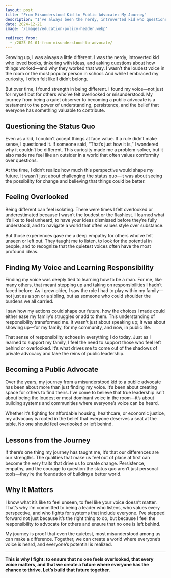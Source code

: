 ```yaml
---
layout: post
title: "From Misunderstood Kid to Public Advocate: My Journey"
description: "I’ve always been the nerdy, introverted kid who questioned the status quo. Over time, I found my voice—not just for myself but for others who’ve felt overlooked. My journey is a testament to the power of understanding and persistence in creating change."
date: 2024-12-21
image: '/images/education-policy-header.webp'

redirect_from:
  - /2025-01-01-from-misunderstood-to-advocate/
---
```


Growing up, I was always a little different. I was the nerdy, introverted kid who loved books, tinkering with ideas, and asking questions about how things worked—and why they worked that way. I wasn’t the loudest voice in the room or the most popular person in school. And while I embraced my curiosity, I often felt like I didn’t belong.

But over time, I found strength in being different. I found my voice—not just for myself but for others who’ve felt overlooked or misunderstood. My journey from being a quiet observer to becoming a public advocate is a testament to the power of understanding, persistence, and the belief that everyone has something valuable to contribute.

## Questioning the Status Quo

Even as a kid, I couldn’t accept things at face value. If a rule didn’t make sense, I questioned it. If someone said, “That’s just how it is,” I wondered why it couldn’t be different. This curiosity made me a problem-solver, but it also made me feel like an outsider in a world that often values conformity over questions.

At the time, I didn’t realize how much this perspective would shape my future. It wasn’t just about challenging the status quo—it was about seeing the possibility for change and believing that things could be better.

## Feeling Overlooked

Being different can feel isolating. There were times I felt overlooked or underestimated because I wasn’t the loudest or the flashiest. I learned what it’s like to feel unheard, to have your ideas dismissed before they’re fully understood, and to navigate a world that often values style over substance.

But those experiences gave me a deep empathy for others who’ve felt unseen or left out. They taught me to listen, to look for the potential in people, and to recognize that the quietest voices often have the most profound ideas.

## Finding My Voice and Learning Responsibility

Finding my voice was deeply tied to learning how to be a man. For me, like many others, that meant stepping up and taking on responsibilities I hadn’t faced before. As I grew older, I saw the role I had to play within my family—not just as a son or a sibling, but as someone who could shoulder the burdens we all carried. 

I saw how my actions could shape our future, how the choices I made could either ease my family’s struggles or add to them. This understanding of responsibility transformed me. It wasn’t just about speaking up; it was about showing up—for my family, for my community, and now, in public life.

That sense of responsibility echoes in everything I do today. Just as I learned to support my family, I feel the need to support those who feel left behind or overlooked. It’s what drives me to come out of the shadows of private advocacy and take the reins of public leadership.

## Becoming a Public Advocate

Over the years, my journey from a misunderstood kid to a public advocate has been about more than just finding my voice. It’s been about creating space for others to find theirs. I’ve come to believe that true leadership isn’t about being the loudest or most dominant voice in the room—it’s about building systems and communities where everyone’s voice can be heard.

Whether it’s fighting for affordable housing, healthcare, or economic justice, my advocacy is rooted in the belief that everyone deserves a seat at the table. No one should feel overlooked or left behind.

## Lessons from the Journey

If there’s one thing my journey has taught me, it’s that our differences are our strengths. The qualities that make us feel out of place at first can become the very traits that drive us to create change. Persistence, empathy, and the courage to question the status quo aren’t just personal tools—they’re the foundation of building a better world.

## Why It Matters

I know what it’s like to feel unseen, to feel like your voice doesn’t matter. That’s why I’m committed to being a leader who listens, who values every perspective, and who fights for systems that include everyone. I’ve stepped forward not just because it’s the right thing to do, but because I feel the responsibility to advocate for others and ensure that no one is left behind.

My journey is proof that even the quietest, most misunderstood among us can make a difference. Together, we can create a world where everyone’s voice is heard, and everyone’s potential is realized.

---

**This is why I fight: to ensure that no one feels overlooked, that every voice matters, and that we create a future where everyone has the chance to thrive. Let’s build that future together.**